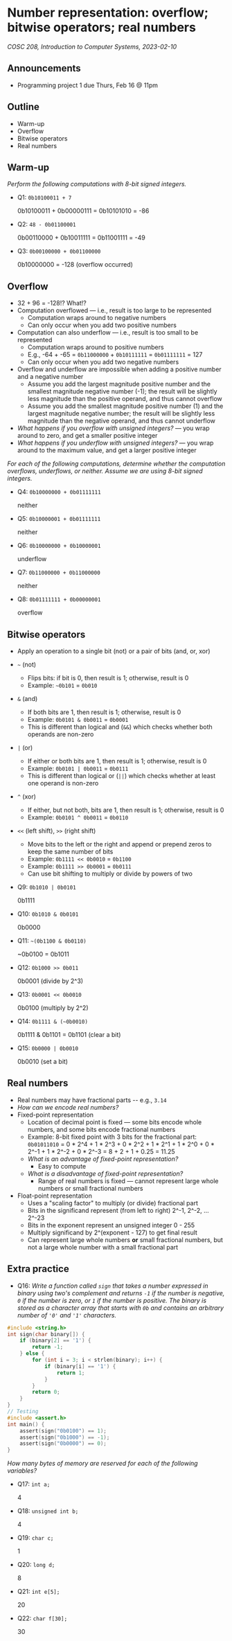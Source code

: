 # Number representation: overflow; bitwise operators; real numbers
_COSC 208, Introduction to Computer Systems, 2023-02-10_

## Announcements
* Programming project 1 due Thurs, Feb 16 @ 11pm

## Outline
* Warm-up
* Overflow
* Bitwise operators
* Real numbers

## Warm-up
_Perform the following computations with 8-bit signed integers._
* Q1: `0b10100011 + 7`

    0b10100011 + 0b00000111 = 0b10101010 = -86

* Q2: `48 - 0b01100001`

    0b00110000 + 0b10011111 = 0b11001111 = -49

* Q3: `0b00100000 + 0b01100000`

    0b10000000 = -128 (overflow occurred)

## Overflow

* 32 + 96 = -128!? What!?
* Computation overflowed — i.e., result is too large to be represented
    * Computation wraps around to negative numbers
    * Can only occur when you add two positive numbers
* Computation can also underflow — i.e., result is too small to be represented
    * Computation wraps around to positive numbers
    * E.g., -64 + -65 = `0b11000000` + `0b10111111` = `0b01111111` = 127
    * Can only occur when you add two negative numbers
* Overflow and underflow are impossible when adding a positive number and a negative number
    * Assume you add the largest magnitude positive number and the smallest magnitude negative number (-1); the result will be slightly less magnitude than the positive operand, and thus cannot overflow
    * Assume you add the smallest magnitude positive number (1) and the largest magnitude negative number; the result will be slightly less magnitude than the negative operand, and thus cannot underflow
* _What happens if you overflow with unsigned integers?_ — you wrap around to zero, and get a smaller positive integer
* _What happens if you underflow with unsigned integers?_ — you wrap around to the maximum value, and get a larger positive integer

_For each of the following computations, determine whether the computation overflows, underflows, or neither. Assume we are using 8-bit signed integers._
* Q4: `0b10000000 + 0b01111111`

    neither

* Q5: `0b10000001 + 0b01111111`

    neither

* Q6: `0b10000000 + 0b10000001`

    underflow

* Q7: `0b11000000 + 0b11000000`

    neither

* Q8: `0b01111111 + 0b00000001`

    overflow

## Bitwise operators

* Apply an operation to a single bit (not) or a pair of bits (and, or, xor)
* `~` (not)
    * Flips bits: if bit is 0, then result is 1; otherwise, result is 0
    * Example: `~0b101` = `0b010`
* `&` (and)
    * If both bits are 1, then result is 1; otherwise, result is 0
    * Example: `0b0101 & 0b0011` = `0b0001`
    * This is different than logical and (`&&`) which checks whether both operands are non-zero
* `|` (or)
    * If either or both bits are 1, then result is 1; otherwise, result is 0
    * Example: `0b0101 | 0b0011` = `0b0111`
    * This is different than logical or (`||`) which checks whether at least one operand is non-zero
* `^` (xor)
    * If either, but not both, bits are 1, then result is 1; otherwise, result is 0
    * Example: `0b0101 ^ 0b0011` = `0b0110`
* `<<` (left shift), `>>` (right shift)
    * Move bits to the left or the right and append or prepend zeros to keep the same number of bits
    * Example: `0b1111 << 0b0010` = `0b1100`
    * Example: `0b1111 >> 0b0001` = `0b0111`
    * Can use bit shifting to multiply or divide by powers of two

* Q9: `0b1010 | 0b0101`

    0b1111

* Q10: `0b1010 & 0b0101`

    0b0000

* Q11: `~(0b1100 & 0b0110)`

    ~0b0100 = 0b1011

* Q12: `0b1000 >> 0b011`

    0b0001 (divide by 2^3)

* Q13: `0b0001 << 0b0010`

    0b0100 (multiply by 2^2)

* Q14: `0b1111 & (~0b0010)`

    0b1111 & 0b1101 = 0b1101 (clear a bit)

* Q15: `0b0000 | 0b0010`

    0b0010 (set a bit)

## Real numbers
* Real numbers may have fractional parts -- e.g., `3.14`
* _How can we encode real numbers?_
* Fixed-point representation
    * Location of decimal point is fixed — some bits encode whole numbers, and some bits encode fractional numbers
    * Example: 8-bit fixed point with 3 bits for the fractional part: `0b01011010` = 0 * 2^4 + 1 * 2^3 + 0 * 2^2 + 1 * 2^1 + 1 * 2^0 + 0 * 2^-1 + 1 * 2^-2 + 0 * 2^-3 = 8 + 2 + 1 + 0.25 = 11.25
    * _What is an advantage of fixed-point representation?_
        * Easy to compute
    * _What is a disadvantage of fixed-point representation?_ 
        * Range of real numbers is fixed — cannot represent large whole numbers or small fractional numbers
* Float-point representation
    * Uses a "scaling factor" to multiply (or divide) fractional part
    * Bits in the significand represent (from left to right) 2^-1, 2^-2, ... 2^-23
    * Bits in the exponent represent an unsigned integer 0 - 255
    * Multiply significand by 2^(exponent - 127) to get final result
    * Can represent large whole numbers **or** small fractional numbers, but not a large whole number with a small fractional part

## Extra practice
* Q16: _Write a function called `sign` that takes a number expressed in binary using two's complement and returns `-1` if the number is negative, `0` if the number is zero, or `1` if the number is positive. The binary is stored as a character array that starts with `0b` and contains an arbitrary number of `'0'` and `'1'` characters._


```c
#include <string.h>
int sign(char binary[]) {
    if (binary[2] == '1') {
        return -1;
    } else {
        for (int i = 3; i < strlen(binary); i++) {
            if (binary[i] == '1') {
                return 1;
            }
        }
        return 0;
    }
}
// Testing
#include <assert.h>
int main() {
    assert(sign("0b0100") == 1);
    assert(sign("0b1000") == -1);
    assert(sign("0b0000") == 0);
}
```

_How many bytes of memory are reserved for each of the following variables?_
* Q17: `int a;`

    4

* Q18: `unsigned int b;`

    4

* Q19: `char c;`

    1

* Q20: `long d;`

    8

* Q21: `int e[5];`

    20

* Q22: `char f[30];`

    30
